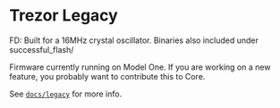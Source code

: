 # Trezor Legacy

FD: Built for a 16MHz crystal oscillator. Binaries also included under successful_flash/

Firmware currently running on Model One. If you are working on a new feature, you probably want to contribute this to Core.

See [`docs/legacy`](../docs/legacy/index.md) for more info.
